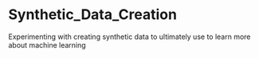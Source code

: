# Synthetic_Data_Creation
Experimenting with creating synthetic data to ultimately use to learn more about machine learning
